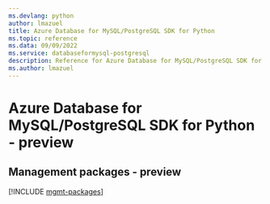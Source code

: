 ```yaml
---
ms.devlang: python
author: lmazuel
title: Azure Database for MySQL/PostgreSQL SDK for Python
ms.topic: reference
ms.data: 09/09/2022
ms.service: databaseformysql-postgresql
description: Reference for Azure Database for MySQL/PostgreSQL SDK for Python
ms.author: lmazuel
---
```

# Azure Database for MySQL/PostgreSQL SDK for Python - preview

## Management packages - preview
[!INCLUDE [mgmt-packages](database-for-mysql-postgresql-mgmt-index.md)]